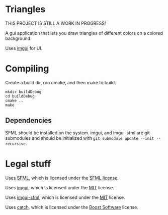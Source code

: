 # Triangles

THIS PROJECT IS STILL A WORK IN PROGRESS!

A gui application that lets you draw triangles of different colors on a colored
background.

Uses [imgui](https://github.com/ocornut/imgui) for UI.

# Compiling

Create a build dir, run cmake, and then make to build.

    mkdir buildDebug
    cd buildDebug
    cmake ..
    make

## Dependencies

SFML should be installed on the system. imgui, and imgui-sfml are git submodules
and should be initialized with `git submodule update --init --recursive`.

# Legal stuff

Uses [SFML](https://github.com/SFML/SFML), which is licensed under the
[SFML license](https://github.com/SFML/SFML/blob/master/license.md).

Uses [imgui](https://github.com/ocornut/imgui), which is licensed under the
[MIT](https://choosealicense.com/licenses/mit/) license.

Uses [imgui-sfml](https://github.com/eliasdaler/imgui-sfml), which is licensed
under the [MIT](https://choosealicense.com/licenses/mit/) license.

Uses [catch](https://github.com/catchorg/Catch2), which is licensed under the
[Boost Software](https://choosealicense.com/licenses/bsl-1.0/) license.
